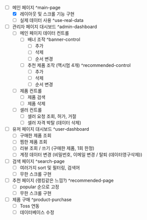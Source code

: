 * [ ] 메인 페이지 ^main-page
	* [x] 레이아웃 및 스크롤 기능 구현
	* [ ] 실제 데이터 사용 ^use-real-data
* [ ] 관리자 페이지 대시보드 ^admin-dashboard
	* [ ] 메인 페이지 데이터 컨트롤
		* [ ] 배너 조작 ^banner-control
			* [ ] 추가
			* [ ] 삭제
			* [ ] 순서 변경
		* [ ] 추천 제품 조작 (맥시멈 4개) ^recommended-control
			* [ ] 추가
			* [ ] 삭제
			* [ ] 순서 변경
	* [ ] 제품 컨트롤
		* [ ] 제품 검색
		* [ ] 제품 삭제
	* [ ] 셀러 컨트롤
		* [ ] 셀러 요청 조회, 허가, 거절
		* [ ] 셀러 자격 박탈 (데이터 삭제)
* [ ] 유저 페이지 대시보드 ^user-dashboard
	* [ ] 구매한 제품 조회
	* [ ] 찜한 제품 조회
	* [ ] 리뷰 조회 / 쓰기 (구매한 제품, 1회 한정)
	* [ ] 계정 데이터 변경 (비밀번호, 이메일 변경 / 탈퇴 (데이터영구삭제))
* [ ] 검색 페이지 ^search-page
	* [ ] 여러가지 sort 및 필터링, 검색어
	* [ ] 무한 스크롤 구현
* [ ] 추천 페이지 (랭킹같은 느낌?) ^recommended-page
	* [ ] popular 순으로 고정
	* [ ] 무한 스크롤 구현
* [ ] 제품 구매 ^product-purchase
	* [ ] Toss 연동
	* [ ] 데이터베이스 수정